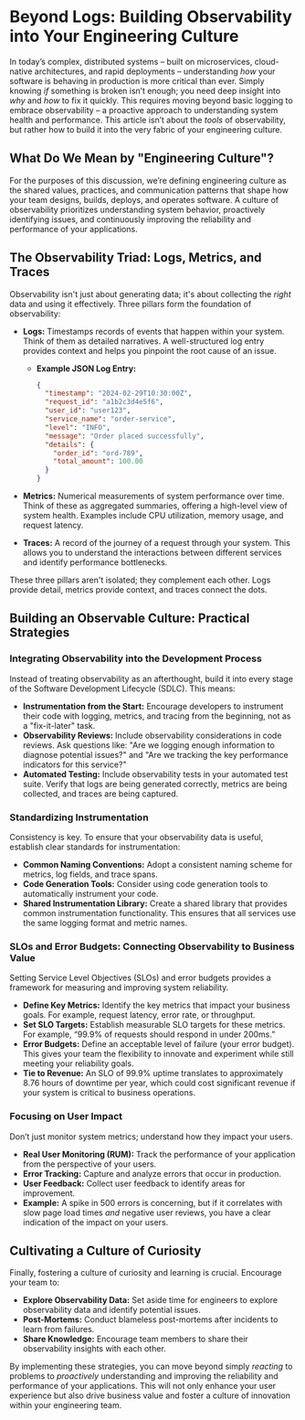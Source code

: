 # Beyond Logs: Building Observability into Your Engineering Culture

In today’s complex, distributed systems – built on microservices, cloud-native architectures, and rapid deployments – understanding *how* your software is behaving in production is more critical than ever. Simply knowing *if* something is broken isn’t enough; you need deep insight into *why* and *how* to fix it quickly. This requires moving beyond basic logging to embrace observability – a proactive approach to understanding system health and performance. This article isn’t about the *tools* of observability, but rather how to build it into the very fabric of your engineering culture.

## What Do We Mean by "Engineering Culture"?

For the purposes of this discussion, we’re defining engineering culture as the shared values, practices, and communication patterns that shape how your team designs, builds, deploys, and operates software.  A culture of observability prioritizes understanding system behavior, proactively identifying issues, and continuously improving the reliability and performance of your applications.

## The Observability Triad: Logs, Metrics, and Traces

Observability isn't just about generating data; it's about collecting the *right* data and using it effectively.  Three pillars form the foundation of observability:

*   **Logs:**  Timestamps records of events that happen within your system.  Think of them as detailed narratives.  A well-structured log entry provides context and helps you pinpoint the root cause of an issue.
    *   **Example JSON Log Entry:**
        ```json
        {
          "timestamp": "2024-02-29T10:30:00Z",
          "request_id": "a1b2c3d4e5f6",
          "user_id": "user123",
          "service_name": "order-service",
          "level": "INFO",
          "message": "Order placed successfully",
          "details": {
            "order_id": "ord-789",
            "total_amount": 100.00
          }
        }
        ```
        
*   **Metrics:** Numerical measurements of system performance over time. Think of these as aggregated summaries, offering a high-level view of system health. Examples include CPU utilization, memory usage, and request latency.
*   **Traces:**  A record of the journey of a request through your system.  This allows you to understand the interactions between different services and identify performance bottlenecks.

These three pillars aren't isolated; they complement each other. Logs provide detail, metrics provide context, and traces connect the dots.

## Building an Observable Culture: Practical Strategies

### Integrating Observability into the Development Process

Instead of treating observability as an afterthought, build it into every stage of the Software Development Lifecycle (SDLC). This means:

*   **Instrumentation from the Start:** Encourage developers to instrument their code with logging, metrics, and tracing from the beginning, not as a "fix-it-later" task.
*   **Observability Reviews:** Include observability considerations in code reviews.  Ask questions like: "Are we logging enough information to diagnose potential issues?" and "Are we tracking the key performance indicators for this service?"
*   **Automated Testing:**  Include observability tests in your automated test suite. Verify that logs are being generated correctly, metrics are being collected, and traces are being captured.

### Standardizing Instrumentation

Consistency is key.  To ensure that your observability data is useful, establish clear standards for instrumentation:

*   **Common Naming Conventions:**  Adopt a consistent naming scheme for metrics, log fields, and trace spans.
*   **Code Generation Tools:** Consider using code generation tools to automatically instrument your code.
*   **Shared Instrumentation Library:**  Create a shared library that provides common instrumentation functionality. This ensures that all services use the same logging format and metric names.

### SLOs and Error Budgets: Connecting Observability to Business Value

Setting Service Level Objectives (SLOs) and error budgets provides a framework for measuring and improving system reliability. 

*   **Define Key Metrics:** Identify the key metrics that impact your business goals. For example, request latency, error rate, or throughput.
*   **Set SLO Targets:** Establish measurable SLO targets for these metrics. For example, “99.9% of requests should respond in under 200ms.”
*   **Error Budgets:** Define an acceptable level of failure (your error budget).  This gives your team the flexibility to innovate and experiment while still meeting your reliability goals.
*    **Tie to Revenue:** An SLO of 99.9% uptime translates to approximately 8.76 hours of downtime per year, which could cost significant revenue if your system is critical to business operations.

### Focusing on User Impact

Don’t just monitor system metrics; understand how they impact your users. 

*   **Real User Monitoring (RUM):**  Track the performance of your application from the perspective of your users.
*   **Error Tracking:**  Capture and analyze errors that occur in production.
*   **User Feedback:**  Collect user feedback to identify areas for improvement.
*   **Example:**  A spike in 500 errors is concerning, but if it correlates with slow page load times *and* negative user reviews, you have a clear indication of the impact on your users.

## Cultivating a Culture of Curiosity

Finally, fostering a culture of curiosity and learning is crucial. Encourage your team to:

*   **Explore Observability Data:**  Set aside time for engineers to explore observability data and identify potential issues.
*   **Post-Mortems:**  Conduct blameless post-mortems after incidents to learn from failures.
*   **Share Knowledge:**  Encourage team members to share their observability insights with each other.


By implementing these strategies, you can move beyond simply *reacting* to problems to *proactively* understanding and improving the reliability and performance of your applications. This will not only enhance your user experience but also drive business value and foster a culture of innovation within your engineering team.